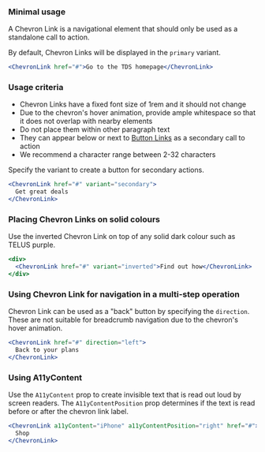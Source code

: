 ### Minimal usage

A Chevron Link is a navigational element that should only be used as a standalone call to action.

By default, Chevron Links will be displayed in the `primary` variant.

```jsx
<ChevronLink href="#">Go to the TDS homepage</ChevronLink>
```

### Usage criteria

* Chevron Links have a fixed font size of 1rem and it should not change
* Due to the chevron's hover animation, provide ample whitespace so that it does not overlap with nearby elements
* Do not place them within other paragraph text
* They can appear below or next to [Button Links](#linkbutton) as a secondary call to action
* We recommend a character range between 2-32 characters

Specify the variant to create a button for secondary actions.

```jsx
<ChevronLink href="#" variant="secondary">
  Get great deals
</ChevronLink>
```

### Placing Chevron Links on solid colours

Use the inverted Chevron Link on top of any solid dark colour such as TELUS purple.

```jsx { "props": { "className": "docs_purple-block" } }
<div>
  <ChevronLink href="#" variant="inverted">Find out how</ChevronLink>
</div>
```

### Using Chevron Link for navigation in a multi-step operation

Chevron Link can be used as a "back" button by specifying the `direction`. These are not suitable for breadcrumb navigation due to the chevron's hover animation.

```jsx
<ChevronLink href="#" direction="left">
  Back to your plans
</ChevronLink>
```

### Using A11yContent

Use the `A11yContent` prop to create invisible text that is read out loud by screen readers. The `A11yContentPosition` prop determines if the text is read before or after the chevron link label.

```jsx
<ChevronLink a11yContent="iPhone" a11yContentPosition="right" href="#">
  Shop
</ChevronLink>
```
